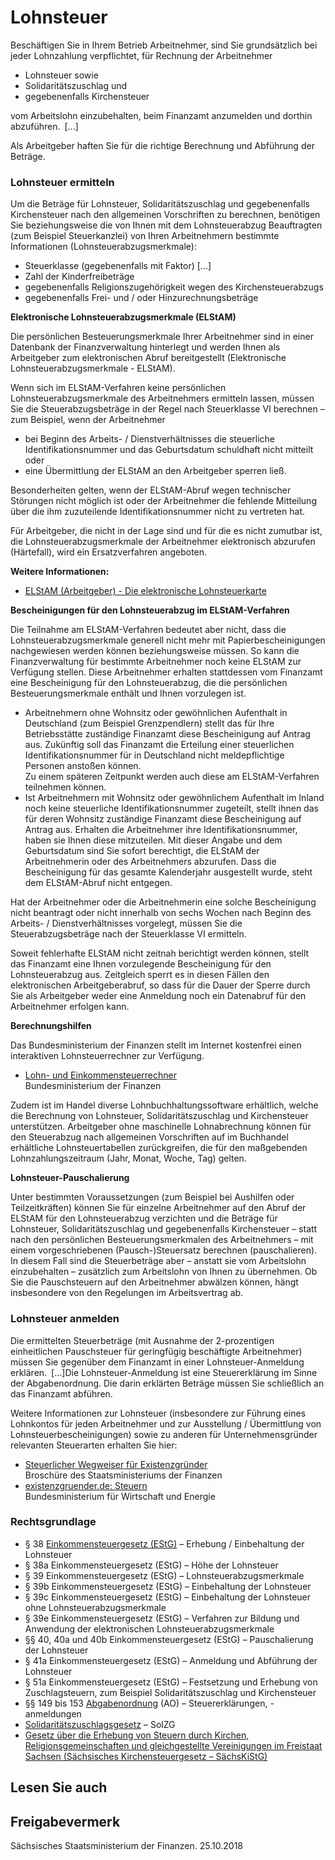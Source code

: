 # Lohnsteuer

Beschäftigen Sie in Ihrem Betrieb Arbeitnehmer, sind Sie grundsätzlich bei jeder Lohnzahlung verpflichtet, für Rechnung der Arbeitnehmer

* Lohnsteuer sowie
* Solidaritätszuschlag und
* gegebenenfalls Kirchensteuer

vom Arbeitslohn einzubehalten, beim Finanzamt anzumelden und dorthin abzuführen. [...]

Als Arbeitgeber haften Sie für die richtige Berechnung und Abführung der Beträge.

### Lohnsteuer ermitteln

Um die Beträge für Lohnsteuer, Solidaritätszuschlag und gegebenenfalls Kirchensteuer nach den allgemeinen Vorschriften zu berechnen, benötigen Sie beziehungsweise die von Ihnen mit dem Lohnsteuerabzug Beauftragten (zum Beispiel Steuerkanzlei) von Ihren Arbeitnehmern bestimmte Informationen (Lohnsteuerabzugsmerkmale):

* Steuerklasse (gegebenenfalls mit Faktor) [...]
* Zahl der Kinderfreibeträge
* gegebenenfalls Religionszugehörigkeit wegen des Kirchensteuerabzugs
* gegebenenfalls Frei- und / oder Hinzurechnungsbeträge

**Elektronische Lohnsteuerabzugsmerkmale (ELStAM)**

Die persönlichen Besteuerungsmerkmale Ihrer Arbeitnehmer sind in einer Datenbank der Finanzverwaltung hinterlegt und werden Ihnen als Arbeitgeber zum elektronischen Abruf bereitgestellt (Elektronische Lohnsteuerabzugsmerkmale - ELStAM).

Wenn sich im ELStAM-Verfahren keine persönlichen Lohnsteuerabzugsmerkmale des Arbeitnehmers ermitteln lassen, müssen Sie die Steuerabzugsbeträge in der Regel nach Steuerklasse VI berechnen – zum Beispiel, wenn der Arbeitnehmer

* bei Beginn des Arbeits- / Dienstverhältnisses die steuerliche Identifikationsnummer und das Geburtsdatum schuldhaft nicht mitteilt oder
* eine Übermittlung der ELStAM an den Arbeitgeber sperren ließ.

Besonderheiten gelten, wenn der ELStAM-Abruf wegen technischer Störungen nicht möglich ist oder der Arbeitnehmer die fehlende Mitteilung über die ihm zuzuteilende Identifikationsnummer nicht zu vertreten hat.

Für Arbeitgeber, die nicht in der Lage sind und für die es nicht zumutbar ist, die Lohnsteuerabzugsmerkmale der Arbeitnehmer elektronisch abzurufen (Härtefall), wird ein Ersatzverfahren angeboten.

**Weitere Informationen:**

* [ELStAM (Arbeitgeber) - Die elektronische Lohnsteuerkarte](https://www.elster.de/elsterweb/infoseite/elstam_(arbeitgeber) "Informationen zur elektronischen Lohnsteuerkarte")

**Bescheinigungen für den Lohnsteuerabzug im ELStAM-Verfahren**

Die Teilnahme am ELStAM-Verfahren bedeutet aber nicht, dass die Lohnsteuerabzugsmerkmale generell nicht mehr mit Papierbescheinigungen nachgewiesen werden können beziehungsweise müssen. So kann die Finanzverwaltung für bestimmte Arbeitnehmer noch keine ELStAM zur Verfügung stellen. Diese Arbeitnehmer erhalten stattdessen vom Finanzamt eine Bescheinigung für den Lohnsteuerabzug, die die persönlichen Besteuerungsmerkmale enthält und Ihnen vorzulegen ist.

* Arbeitnehmern ohne Wohnsitz oder gewöhnlichen Aufenthalt in Deutschland (zum Beispiel Grenzpendlern) stellt das für Ihre Betriebsstätte zuständige Finanzamt diese Bescheinigung auf Antrag aus. Zukünftig soll das Finanzamt die Erteilung einer steuerlichen Identifikationsnummer für in Deutschland nicht meldepflichtige Personen anstoßen können.  
   Zu einem späteren Zeitpunkt werden auch diese am ELStAM-Verfahren teilnehmen können.
* Ist Arbeitnehmern mit Wohnsitz oder gewöhnlichem Aufenthalt im Inland noch keine steuerliche Identifikationsnummer zugeteilt, stellt ihnen das für deren Wohnsitz zuständige Finanzamt diese Bescheinigung auf Antrag aus. Erhalten die Arbeitnehmer ihre Identifikationsnummer, haben sie Ihnen diese mitzuteilen. Mit dieser Angabe und dem Geburtsdatum sind Sie sofort berechtigt, die ELStAM der Arbeitnehmerin oder des Arbeitnehmers abzurufen. Dass die Bescheinigung für das gesamte Kalenderjahr ausgestellt wurde, steht dem ELStAM-Abruf nicht entgegen.

Hat der Arbeitnehmer oder die Arbeitnehmerin eine solche Bescheinigung nicht beantragt oder nicht innerhalb von sechs Wochen nach Beginn des Arbeits- / Dienstverhältnisses vorgelegt, müssen Sie die Steuerabzugsbeträge nach der Steuerklasse VI ermitteln.

Soweit fehlerhafte ELStAM nicht zeitnah berichtigt werden können, stellt das Finanzamt eine Ihnen vorzulegende Bescheinigung für den Lohnsteuerabzug aus. Zeitgleich sperrt es in diesen Fällen den elektronischen Arbeitgeberabruf, so dass für die Dauer der Sperre durch Sie als Arbeitgeber weder eine Anmeldung noch ein Datenabruf für den Arbeitnehmer erfolgen kann.

**Berechnungshilfen**

Das Bundesministerium der Finanzen stellt im Internet kostenfrei einen interaktiven Lohnsteuerrechner zur Verfügung.

* [Lohn- und Einkommensteuerrechner](http://www.bmf-steuerrechner.de/)  
   Bundesministerium der Finanzen

Zudem ist im Handel diverse Lohnbuchhaltungssoftware erhältlich, welche die Berechnung von Lohnsteuer, Solidaritätszuschlag und Kirchensteuer unterstützen. Arbeitgeber ohne maschinelle Lohnabrechnung können für den Steuerabzug nach allgemeinen Vorschriften auf im Buchhandel erhältliche Lohnsteuertabellen zurückgreifen, die für den maßgebenden Lohnzahlungszeitraum (Jahr, Monat, Woche, Tag) gelten.

**Lohnsteuer-Pauschalierung**

Unter bestimmten Voraussetzungen (zum Beispiel bei Aushilfen oder Teilzeitkräften) können Sie für einzelne Arbeitnehmer auf den Abruf der ELStAM für den Lohnsteuerabzug verzichten und die Beträge für Lohnsteuer, Solidaritätszuschlag und gegebenenfalls Kirchensteuer – statt nach den persönlichen Besteuerungsmerkmalen des Arbeitnehmers – mit einem vorgeschriebenen (Pausch-)Steuersatz berechnen (pauschalieren). In diesem Fall sind die Steuerbeträge aber – anstatt sie vom Arbeitslohn einzubehalten – zusätzlich zum Arbeitslohn von Ihnen zu übernehmen. Ob Sie die Pauschsteuern auf den Arbeitnehmer abwälzen können, hängt insbesondere von den Regelungen im Arbeitsvertrag ab.

### Lohnsteuer anmelden

Die ermittelten Steuerbeträge (mit Ausnahme der 2-prozentigen einheitlichen Pauschsteuer für geringfügig beschäftigte Arbeitnehmer) müssen Sie gegenüber dem Finanzamt in einer Lohnsteuer-Anmeldung erklären. [...]Die Lohnsteuer-Anmeldung ist eine Steuererklärung im Sinne der Abgabenordnung. Die darin erklärten Beträge müssen Sie schließlich an das Finanzamt abführen.

Weitere Informationen zur Lohnsteuer (insbesondere zur Führung eines Lohnkontos für jeden Arbeitnehmer und zur Ausstellung / Übermittlung von Lohnsteuerbescheinigungen) sowie zu anderen für Unternehmensgründer relevanten Steuerarten erhalten Sie hier:

* [Steuerlicher Wegweiser für Existenzgründer](https://publikationen.sachsen.de/bdb/showDetails.do?id=670897 "SMF: Broschüre \"Steuerliche Wegweiser für Existenzgründer\"")  
   Broschüre des Staatsministeriums der Finanzen
* [existenzgruender.de: Steuern](http://www.existenzgruender.de/DE/Gruendung-vorbereiten/Gruendungswissen/Steuern/inhalt.html "BMWi: Existerngründerportal Rubrik \"Steuern\"")  
   Bundesministerium für Wirtschaft und Energie

### Rechtsgrundlage

* § 38 [Einkommensteuergesetz (EStG)](http://bundesrecht.juris.de/bundesrecht/estg/index.html "Einkommensteuergesetz (EStG) ") – Erhebung / Einbehaltung der Lohnsteuer
* § 38a Einkommensteuergesetz (EStG) – Höhe der Lohnsteuer
* § 39 Einkommensteuergesetz (EStG) – Lohnsteuerabzugsmerkmale
* § 39b Einkommensteuergesetz (EStG) – Einbehaltung der Lohnsteuer
* § 39c Einkommensteuergesetz (EStG) – Einbehaltung der Lohnsteuer ohne Lohnsteuerabzugsmerkmale
* § 39e Einkommensteuergesetz (EStG) – Verfahren zur Bildung und Anwendung der elektronischen Lohnsteuerabzugsmerkmale
* §§ 40, 40a und 40b Einkommensteuergesetz (EStG) – Pauschalierung der Lohnsteuer
* § 41a Einkommensteuergesetz (EStG) – Anmeldung und Abführung der Lohnsteuer
* § 51a Einkommensteuergesetz (EStG) – Festsetzung und Erhebung von Zuschlagsteuern, zum Beispiel Solidaritätszuschlag und Kirchensteuer
* §§ 149 bis 153 [Abgabenordnung](https://www.gesetze-im-internet.de/ao_1977/ "Abgabenordnung – (gesetze-im-internet.de)") (AO) – Steuererklärungen, -anmeldungen
* [Solidaritätszuschlagsgesetz](http://bundesrecht.juris.de/bundesrecht/solzg_1995/index.html) – SolZG
* [Gesetz über die Erhebung von Steuern durch Kirchen, Religionsgemeinschaften und gleichgestellte Vereinigungen im Freistaat Sachsen (Sächsisches Kirchensteuergesetz – SächsKiStG)](https://www.revosax.sachsen.de/vorschrift/4137)

## Lesen Sie auch

## Freigabevermerk

Sächsisches Staatsministerium der Finanzen. 25.10.2018
